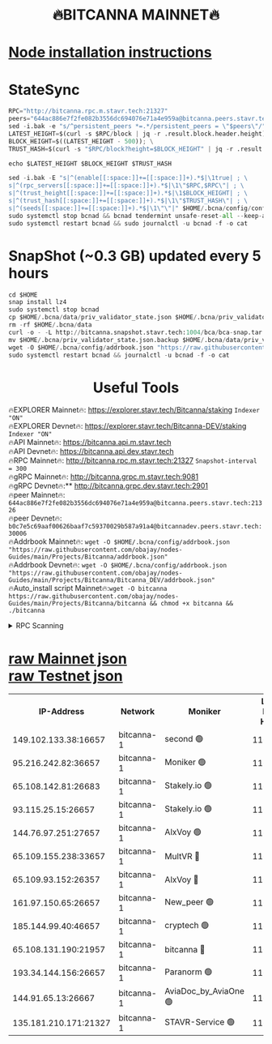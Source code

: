 <h1 align="center"> 🔥BITCANNA MAINNET🔥</h1>


[Node installation instructions](https://github.com/obajay/nodes-Guides/tree/main/Projects/Bitcanna)
=

# StateSync
```python
RPC="http://bitcanna.rpc.m.stavr.tech:21327"
peers="644ac886e7f2fe082b3556dc694076e71a4e959a@bitcanna.peers.stavr.tech:21326"
sed -i.bak -e "s/^persistent_peers *=.*/persistent_peers = \"$peers\"/" $HOME/.bcna/config/config.toml
LATEST_HEIGHT=$(curl -s $RPC/block | jq -r .result.block.header.height); \
BLOCK_HEIGHT=$((LATEST_HEIGHT - 500)); \
TRUST_HASH=$(curl -s "$RPC/block?height=$BLOCK_HEIGHT" | jq -r .result.block_id.hash)

echo $LATEST_HEIGHT $BLOCK_HEIGHT $TRUST_HASH

sed -i.bak -E "s|^(enable[[:space:]]+=[[:space:]]+).*$|\1true| ; \
s|^(rpc_servers[[:space:]]+=[[:space:]]+).*$|\1\"$RPC,$RPC\"| ; \
s|^(trust_height[[:space:]]+=[[:space:]]+).*$|\1$BLOCK_HEIGHT| ; \
s|^(trust_hash[[:space:]]+=[[:space:]]+).*$|\1\"$TRUST_HASH\"| ; \
s|^(seeds[[:space:]]+=[[:space:]]+).*$|\1\"\"|" $HOME/.bcna/config/config.toml
sudo systemctl stop bcnad && bcnad tendermint unsafe-reset-all --keep-addr-book
sudo systemctl restart bcnad && sudo journalctl -u bcnad -f -o cat
```
# SnapShot (~0.3 GB) updated every 5 hours
```python
cd $HOME
snap install lz4
sudo systemctl stop bcnad
cp $HOME/.bcna/data/priv_validator_state.json $HOME/.bcna/priv_validator_state.json.backup
rm -rf $HOME/.bcna/data
curl -o - -L http://bitcanna.snapshot.stavr.tech:1004/bca/bca-snap.tar.lz4 | lz4 -c -d - | tar -x -C $HOME/.bcna --strip-components 2
mv $HOME/.bcna/priv_validator_state.json.backup $HOME/.bcna/data/priv_validator_state.json
wget -O $HOME/.bcna/config/addrbook.json "https://raw.githubusercontent.com/obajay/nodes-Guides/main/Projects/Bitcanna/addrbook.json"
sudo systemctl restart bcnad && journalctl -u bcnad -f -o cat
```

 <h1 align="center"> Useful Tools</h1>

🔥EXPLORER Mainnet🔥:    https://explorer.stavr.tech/Bitcanna/staking          `Indexer "ON"` \
🔥EXPLORER Devnet🔥:     https://explorer.stavr.tech/Bitcanna-DEV/staking     `Indexer "ON"` \
🔥API Mainnet🔥:         https://bitcanna.api.m.stavr.tech \
🔥API Devnet🔥:          https://bitcanna.api.dev.stavr.tech \
🔥RPC Mainnet🔥:         http://bitcanna.rpc.m.stavr.tech:21327         `Snapshot-interval = 300` \
🔥gRPC Mainnet🔥:        http://bitcanna.grpc.m.stavr.tech:9081 \
🔥gRPC Devnet🔥:**       http://bitcanna.grpc.dev.stavr.tech:2901 \
🔥peer Mainnet🔥:        `644ac886e7f2fe082b3556dc694076e71a4e959a@bitcanna.peers.stavr.tech:21326` \
🔥peer Devnet🔥:         `b0c7e5c69aaf00626baaf7c59370029b587a91a4@bitcannadev.peers.stavr.tech:30006` \
🔥Addrbook Mainnet🔥:    ```wget -O $HOME/.bcna/config/addrbook.json "https://raw.githubusercontent.com/obajay/nodes-Guides/main/Projects/Bitcanna/addrbook.json"``` \
🔥Addrbook Devnet🔥:    ```wget -O $HOME/.bcna/config/addrbook.json "https://raw.githubusercontent.com/obajay/nodes-Guides/main/Projects/Bitcanna/Bitcanna_DEV/addrbook.json"``` \
🔥Auto_install script Mainnet🔥:```wget -O bitcanna https://raw.githubusercontent.com/obajay/nodes-Guides/main/Projects/Bitcanna/bitcanna && chmod +x bitcanna && ./bitcanna```



<details>
<summary>RPC Scanning</summary>

<h2 align="center"> We scan nodes in real time every 4 hours. And we provide the final result of RPC endpoints.
We cannot influence the operation of these nodes in any way. </h2>


```python
If Voting Power is higher than 0 --> then the Node is a validator of the network and may be subject to attack and be a potential threat to the chain.
```
```python
We marked such validators with a red symbol
```

</details>

[raw Mainnet json](https://rpc-check.bcam.stavr.tech/bcam/rpc-bcam-result.json) \
[raw Testnet json](https://github.com/obajay/StateSync-snapshots/tree/main/Projects/Bitcanna/Rpc-Check-Testnet)
=



<table><tr><th>IP-Address</th><th>Network</th><th>Moniker</th><th>Latest Block Height</th><th>Earliest Block Height</th><th>Catching Up</th><th>Tx Index</th><th>Voting Power</th><th>Scan Time</th></tr><tr><td>149.102.133.38:16657</td><td>bitcanna-1</td><td>second 🟢</td><td>11677742</td><td>1</td><td>False</td><td>on</td><td>0</td><td>2023-12-14T20:08:21.661094909UTC</td></tr><tr><td>95.216.242.82:36657</td><td>bitcanna-1</td><td>Moniker 🟢</td><td>11677734</td><td>5776907</td><td>False</td><td>on</td><td>0</td><td>2023-12-14T20:07:33.548023428UTC</td></tr><tr><td>65.108.142.81:26683</td><td>bitcanna-1</td><td>Stakely.io 🟢</td><td>11677737</td><td>6152001</td><td>False</td><td>on</td><td>0</td><td>2023-12-14T20:07:49.011890999UTC</td></tr><tr><td>93.115.25.15:26657</td><td>bitcanna-1</td><td>Stakely.io 🟢</td><td>11677736</td><td>6520001</td><td>False</td><td>on</td><td>0</td><td>2023-12-14T20:07:42.562552350UTC</td></tr><tr><td>144.76.97.251:27657</td><td>bitcanna-1</td><td>AlxVoy 🟢</td><td>11677740</td><td>8805201</td><td>False</td><td>on</td><td>0</td><td>2023-12-14T20:08:11.895755561UTC</td></tr><tr><td>65.109.155.238:33657</td><td>bitcanna-1</td><td>MultVR 🔴</td><td>11677738</td><td>9933415</td><td>False</td><td>on</td><td>349839</td><td>2023-12-14T20:07:55.913321628UTC</td></tr><tr><td>65.109.93.152:26357</td><td>bitcanna-1</td><td>AlxVoy 🔴</td><td>11677743</td><td>10824001</td><td>False</td><td>on</td><td>1391603</td><td>2023-12-14T20:08:22.309611570UTC</td></tr><tr><td>161.97.150.65:26657</td><td>bitcanna-1</td><td>New_peer 🟢</td><td>11677737</td><td>11334001</td><td>False</td><td>on</td><td>0</td><td>2023-12-14T20:07:49.300772313UTC</td></tr><tr><td>185.144.99.40:46657</td><td>bitcanna-1</td><td>cryptech 🟢</td><td>11677734</td><td>11528001</td><td>False</td><td>on</td><td>0</td><td>2023-12-14T20:07:31.161911186UTC</td></tr><tr><td>65.108.131.190:21957</td><td>bitcanna-1</td><td>bitcanna 🔴</td><td>11677739</td><td>11577739</td><td>False</td><td>on</td><td>408380</td><td>2023-12-14T20:08:02.379242452UTC</td></tr><tr><td>193.34.144.156:26657</td><td>bitcanna-1</td><td>Paranorm 🟢</td><td>11677739</td><td>11645501</td><td>False</td><td>on</td><td>0</td><td>2023-12-14T20:08:02.657203250UTC</td></tr><tr><td>144.91.65.13:26667</td><td>bitcanna-1</td><td>AviaDoc_by_AviaOne 🟢</td><td>11677740</td><td>11664901</td><td>False</td><td>on</td><td>0</td><td>2023-12-14T20:08:07.120298462UTC</td></tr><tr><td>135.181.210.171:21327</td><td>bitcanna-1</td><td>STAVR-Service 🟢</td><td>11677741</td><td>11676001</td><td>False</td><td>on</td><td>0</td><td>2023-12-14T20:08:11.637904832UTC</td></tr></table>
